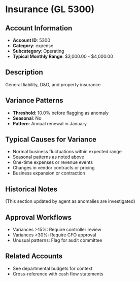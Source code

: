 # Insurance (GL 5300)

## Account Information
- **Account ID**: 5300
- **Category**: expense
- **Subcategory**: Operating
- **Typical Monthly Range**: $3,000.00 - $4,000.00

## Description
General liability, D&O, and property insurance

## Variance Patterns
- **Threshold**: 10.0% before flagging as anomaly
- **Seasonal**: No
- **Pattern**: Annual renewal in January

## Typical Causes for Variance
- Normal business fluctuations within expected range
- Seasonal patterns as noted above
- One-time expenses or revenue events
- Changes in vendor contracts or pricing
- Business expansion or contraction

## Historical Notes
(This section updated by agent as anomalies are investigated)

## Approval Workflows
- Variances >15%: Require controller review
- Variances >30%: Require CFO approval
- Unusual patterns: Flag for audit committee

## Related Accounts
- See departmental budgets for context
- Cross-reference with cash flow statements
